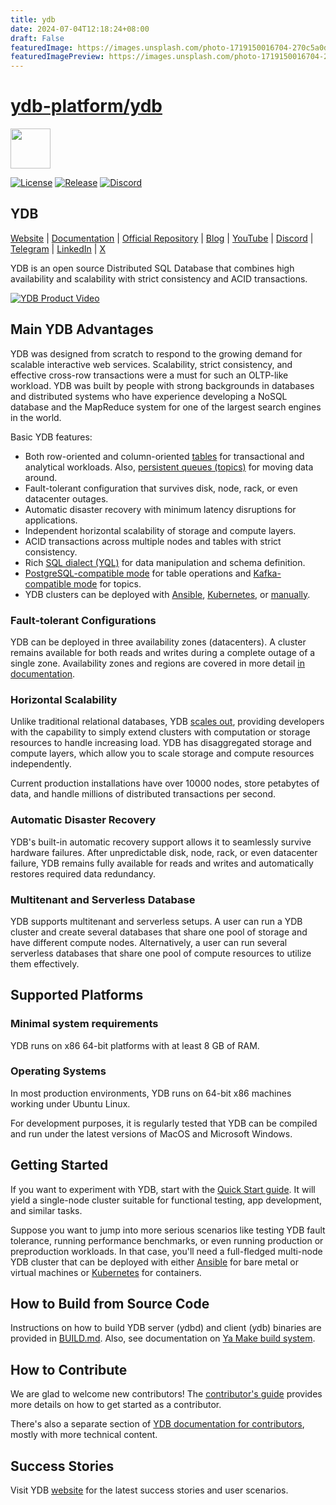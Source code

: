 ```yaml
---
title: ydb
date: 2024-07-04T12:18:24+08:00
draft: False
featuredImage: https://images.unsplash.com/photo-1719150016704-270c5a0deee4?ixid=M3w0NjAwMjJ8MHwxfHJhbmRvbXx8fHx8fHx8fDE3MjAwNjY1OTR8&ixlib=rb-4.0.3
featuredImagePreview: https://images.unsplash.com/photo-1719150016704-270c5a0deee4?ixid=M3w0NjAwMjJ8MHwxfHJhbmRvbXx8fHx8fHx8fDE3MjAwNjY1OTR8&ixlib=rb-4.0.3
---
```


# [ydb-platform/ydb](https://github.com/ydb-platform/ydb)

<img width="64" src="ydb/docs/_assets/logo.svg" /><br/>

[![License](https://img.shields.io/badge/License-Apache%202.0-blue.svg)](https://github.com/ydb-platform/ydb/blob/main/LICENSE)
[![Release](https://img.shields.io/github/v/release/ydb-platform/ydb.svg?style=flat-square)](https://github.com/ydb-platform/ydb/releases)
[![Discord](https://img.shields.io/discord/1158573985894772827?logo=discord&logoColor=%23fff)](https://discord.gg/R5MvZTESWc)

## YDB

[Website](https://ydb.tech) |
[Documentation](https://ydb.tech/docs/en/) |
[Official Repository](https://github.com/ydb-platform/ydb) |
[Blog](https://blog-redirect.ydb.tech) |
[YouTube](https://www.youtube.com/c/YDBPlatform) |
[Discord](https://discord.gg/R5MvZTESWc) |
[Telegram](https://t.me/ydb_en) |
[LinkedIn](https://www.linkedin.com/company/ydb-platform) |
[X](https://x.com/YDBPlatform)

YDB is an open source Distributed SQL Database that combines high availability and scalability with strict consistency and ACID transactions.

[![YDB Product Video](ydb/docs/_assets/ydb-promo-video.png)](https://youtu.be/bxZRUtMAlFI)

## Main YDB Advantages

YDB was designed from scratch to respond to the growing demand for scalable interactive web services. Scalability, strict consistency, and effective cross-row transactions were a must for such an OLTP-like workload. YDB was built by people with strong backgrounds in databases and distributed systems who have experience developing a NoSQL database and the MapReduce system for one of the largest search engines in the world.

Basic YDB features:

- Both row-oriented and column-oriented [tables](https://ydb.tech/docs/en/concepts/datamodel/table) for transactional and analytical workloads. Also, [persistent queues (topics)](https://ydb.tech/docs/en/concepts/topic) for moving data around.
- Fault-tolerant configuration that survives disk, node, rack, or even datacenter outages.
- Automatic disaster recovery with minimum latency disruptions for applications.
- Independent horizontal scalability of storage and compute layers.
- ACID transactions across multiple nodes and tables with strict consistency.
- Rich [SQL dialect (YQL)](https://ydb.tech/docs/en/yql/reference/) for data manipulation and schema definition.
- [PostgreSQL-compatible mode](https://ydb.tech/docs/en/postgresql/intro) for table operations and [Kafka-compatible mode](https://ydb.tech/docs/en/reference/kafka-api/) for topics.
- YDB clusters can be deployed with [Ansible](https://ydb.tech/docs/en/devops/ansible/), [Kubernetes](https://ydb.tech/docs/en/devops/kubernetes/), or [manually](https://ydb.tech/docs/en/devops/manual/).

### Fault-tolerant Configurations

YDB can be deployed in three availability zones (datacenters). A cluster remains available for both reads and writes during a complete outage of a single zone. Availability zones and regions are covered in more detail [in documentation](https://ydb.tech/en/docs/concepts/databases#regions-az).

### Horizontal Scalability

Unlike traditional relational databases, YDB [scales out](https://en.wikipedia.org/wiki/Scalability#Horizontal_or_scale_out), providing developers with the capability to simply extend clusters with computation or storage resources to handle increasing load. YDB has disaggregated storage and compute layers, which allow you to scale storage and compute resources independently.

Current production installations have over 10000 nodes, store petabytes of data, and handle millions of distributed transactions per second.

### Automatic Disaster Recovery

YDB's built-in automatic recovery support allows it to seamlessly survive hardware failures. After unpredictable disk, node, rack, or even datacenter failure, YDB remains fully available for reads and writes and automatically restores required data redundancy.

### Multitenant and Serverless Database

YDB supports multitenant and serverless setups. A user can run a YDB cluster and create several databases that share one pool of storage and have different compute nodes. Alternatively, a user can run several serverless databases that share one pool of compute resources to utilize them effectively.

## Supported Platforms

### Minimal system requirements

YDB runs on x86 64-bit platforms with at least 8 GB of RAM.

### Operating Systems

In most production environments, YDB runs on 64-bit x86 machines working under Ubuntu Linux.

For development purposes, it is regularly tested that YDB can be compiled and run under the latest versions of MacOS and Microsoft Windows.

## Getting Started

If you want to experiment with YDB, start with the [Quick Start guide](https://ydb.tech/docs/en/quickstart). It will yield a single-node cluster suitable for functional testing, app development, and similar tasks.

Suppose you want to jump into more serious scenarios like testing YDB fault tolerance, running performance benchmarks, or even running production or preproduction workloads. In that case, you'll need a full-fledged multi-node YDB cluster that can be deployed with either [Ansible](https://ydb.tech/docs/en/devops/ansible/initial-deployment) for bare metal or virtual machines or [Kubernetes](https://ydb.tech/docs/en/devops/kubernetes/initial-deployment) for containers.

## How to Build from Source Code

Instructions on how to build YDB server (ydbd) and client (ydb) binaries are provided in [BUILD.md](BUILD.md). Also, see documentation on [Ya Make build system](https://ydb.tech/docs/en/contributor/build-ya).

## How to Contribute

We are glad to welcome new contributors! The [contributor's guide](CONTRIBUTING.md) provides more details on how to get started as a contributor.

There's also a separate section of [YDB documentation for contributors](https://ydb.tech/docs/en/contributor/), mostly with more technical content.

## Success Stories

Visit YDB [website](https://ydb.tech/) for the latest success stories and user scenarios.


